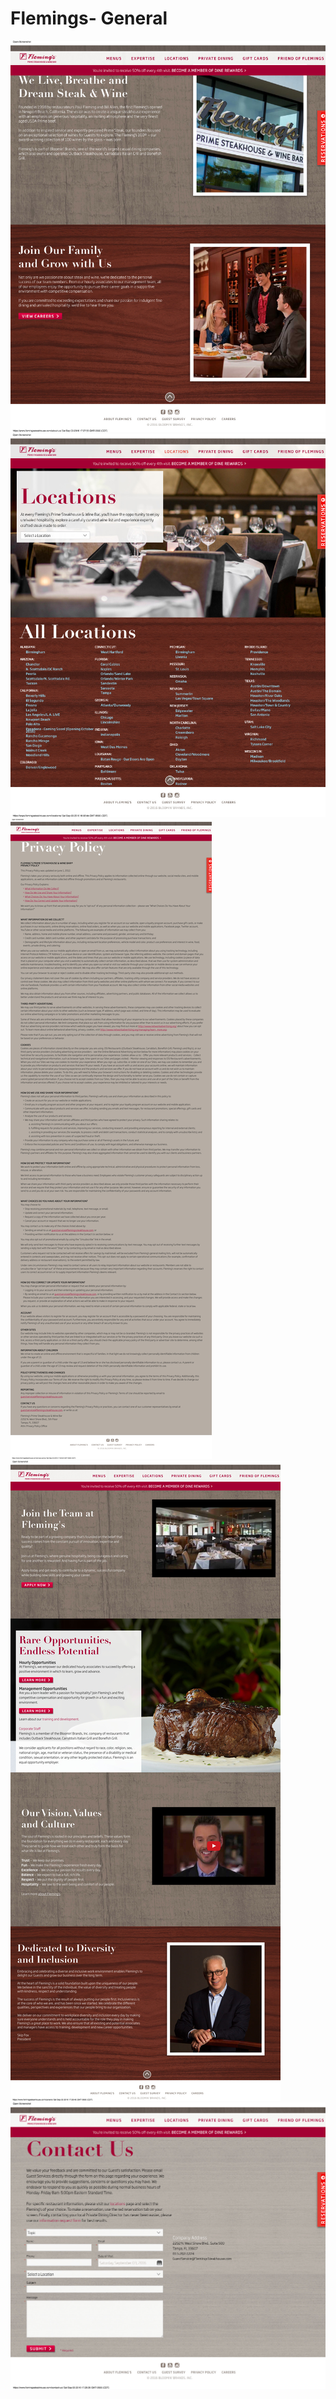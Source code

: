 # Flemings- General

![](flemings-images/about-us.jpg)
![](flemings-images/locations.jpg)
![](flemings-images/privacy-policy.jpg)
![](flemings-images/careers.jpg)
![](flemings-images/contact-us.jpg)
